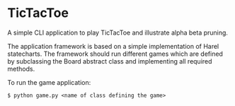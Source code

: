 # TicTacToe

A simple CLI application to play TicTacToe and illustrate alpha beta pruning. 

The application framework is based on a simple implementation of Harel statecharts. The framework should run different games which are defined by
subclassing the Board abstract class and implementing all required methods. 

To run the game application: 

    $ python game.py <name of class defining the game> 
  
 
